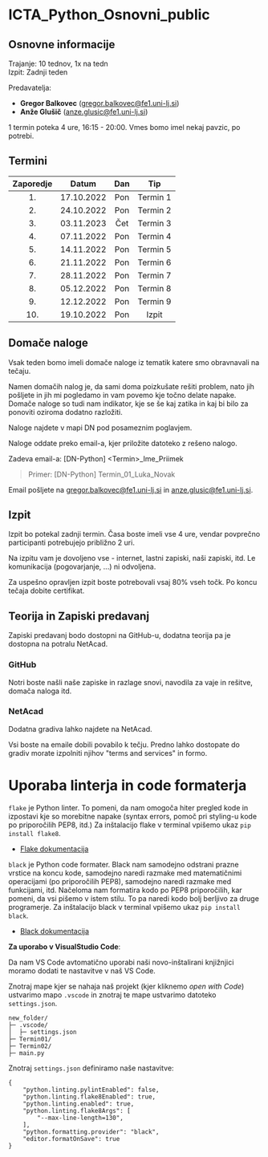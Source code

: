# ICTA_Python_Osnovni_public

## Osnovne informacije

Trajanje: 10 tednov, 1x na tedn 
<br>
Izpit: Zadnji teden

Predavatelja: 
* **Gregor Balkovec** (<gregor.balkovec@fe1.uni-lj.si>)
* **Anže Glušič** (<anze.glusic@fe1.uni-lj.si>)

1 termin poteka 4 ure, 16:15 - 20:00. Vmes bomo imel nekaj pavzic, po potrebi.

## Termini

| Zaporedje | Datum      | Dan   | Tip |
| :-------: | :--------: | :---: | :---: |
| 1.        | 17.10.2022 | Pon   | Termin 1 |
| 2.        | 24.10.2022 | Pon   | Termin 2 |
| 3.        | 03.11.2023 | Čet   | Termin 3 |
| 4.        | 07.11.2022 | Pon   | Termin 4 |
| 5.        | 14.11.2022 | Pon   | Termin 5 |
| 6.        | 21.11.2022 | Pon   | Termin 6 |
| 7.        | 28.11.2022 | Pon   | Termin 7 |
| 8.        | 05.12.2022 | Pon   | Termin 8 |
| 9.        | 12.12.2022 | Pon   | Termin 9 |
| 10.       | 19.10.2022 | Pon   | Izpit    |


## Domače naloge

Vsak teden bomo imeli domače naloge iz tematik katere smo obravnavali na tečaju.

Namen domačih nalog je, da sami doma poizkušate rešiti problem, nato jih pošljete in jih mi pogledamo in vam povemo kje točno delate napake. Domače naloge so tudi nam indikator, kje se še kaj zatika in kaj bi bilo za ponoviti oziroma dodatno razložiti.

Naloge najdete v mapi DN pod posameznim poglavjem.

Naloge oddate preko email-a, kjer priložite datoteko z rešeno nalogo.

Zadeva email-a: \[DN-Python\] \<Termin\>\_Ime\_Priimek
> Primer: \[DN-Python\] Termin\_01\_Luka_Novak

Email pošljete na <gregor.balkovec@fe1.uni-lj.si> in <anze.glusic@fe1.uni-lj.si>.

## Izpit

Izpit bo potekal zadnji termin. Časa boste imeli vse 4 ure, vendar povprečno participanti potrebujejo približno 2 uri.

Na izpitu vam je dovoljeno vse - internet, lastni zapiski, naši zapiski, itd. Le komunikacija (pogovarjanje, ...) ni odvoljena.

Za uspešno opravljen izpit boste potrebovali vsaj 80% vseh točk. Po koncu tečaja dobite certifikat.

## Teorija in Zapiski predavanj
  
Zapiski predavanj bodo dostopni na GitHub-u, dodatna teorija pa je dostopna na potralu NetAcad.

### GitHub

Notri boste našli naše zapiske in razlage snovi, navodila za vaje in rešitve, domača naloga itd.

### NetAcad

Dodatna gradiva lahko najdete na NetAcad.

Vsi boste na emaile dobili povabilo k tečju. Predno lahko dostopate do gradiv morate izpolniti njihov "terms and services" in formo.


# Uporaba linterja in code formaterja
`flake` je Python linter. To pomeni, da nam omogoča hiter pregled kode in izpostavi kje so morebitne napake (syntax errors, pomoč pri styling-u kode po priporočilih PEP8, itd.)
Za inštalacijo flake v terminal vpišemo ukaz `pip install flake8`.
* [Flake dokumentacija](https://flake8.pycqa.org/en/latest/)

`black` je Python code formater. Black nam samodejno odstrani prazne vrstice na koncu kode, samodejno naredi razmake med matematičnimi operacijami (po priporočilih PEP8), samodejno naredi razmake med funkcijami, itd. Načeloma nam formatira kodo po PEP8 priporočilih, kar pomeni, da vsi pišemo v istem stilu. To pa naredi kodo bolj berljivo za druge programerje.
Za inštalacijo black v terminal vpišemo ukaz `pip install black`.
* [Black dokumentacija](https://pypi.org/project/black/)

**Za uporabo v VisualStudio Code**:

Da nam VS Code avtomatično uporabi naši novo-inštalirani knjižnjici moramo dodati te nastavitve v naš VS Code.

Znotraj mape kjer se nahaja naš projekt (kjer kliknemo *open with Code*) ustvarimo mapo `.vscode` in znotraj te mape ustvarimo datoteko `settings.json`.
```
new_folder/
├─ .vscode/
│  ├─ settings.json
├─ Termin01/
├─ Termin02/
├─ main.py
```

Znotraj `settings.json` definiramo naše nastavitve:
```
{
    "python.linting.pylintEnabled": false,
    "python.linting.flake8Enabled": true,
    "python.linting.enabled": true,
    "python.linting.flake8Args": [
        "--max-line-length=130",
    ],
    "python.formatting.provider": "black",
    "editor.formatOnSave": true
}
```
